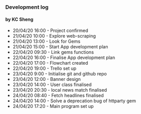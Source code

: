 ### Development log
#### by KC Sheng

* 20/04/20 16:00 - Project confirmed
* 21/04/20 10:00 - Explore web-scraping
* 21/04/20 13:00 - Look for Gems
* 21/04/20 15:00 - Start App development plan
* 22/04/20 09:30 - Link gems functions
* 22/04/20 16:00 - Finalise App development plan
* 22/04/20 17:00 - Flowchart created
* 22/04/20 19:00 - Trello set up
* 23/04/20 9:00 - Initialise git and github repo
* 23/04/20 12:00 - Banner design
* 23/04/20 14:00 - User class finalised
* 23/04/20 20:30 - local news match finalised
* 24/04/20 08:40 - Fetch headlines finalised
* 24/04/20 14:00 - Solve a deprecation bug of httparty gem
* 24/04/20 17:20 - Main program set up

